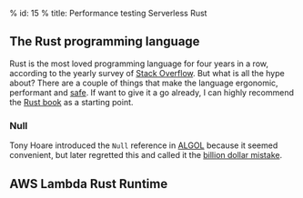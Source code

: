 % id: 15
% title: Performance testing Serverless Rust

## The Rust programming language

Rust is the most loved programming language for four years in a row, according to the yearly survey of [Stack Overflow](https://survey.stackoverflow.co/2023/). But what is all the hype about? There are a couple of things that make the language ergonomic, performant and [safe](https://doc.rust-lang.org/nomicon/meet-safe-and-unsafe.html). If want to give it a go already, I can highly recommend the [Rust book](https://doc.rust-lang.org/book/) as a starting point.

### Null

Tony Hoare introduced the `Null` reference in [ALGOL](https://en.wikipedia.org/wiki/ALGOL) because it seemed convenient, but later regretted this and called it the [billion dollar mistake](https://www.infoq.com/presentations/Null-References-The-Billion-Dollar-Mistake-Tony-Hoare/?ref=hackernoon.com).

## AWS Lambda Rust Runtime
